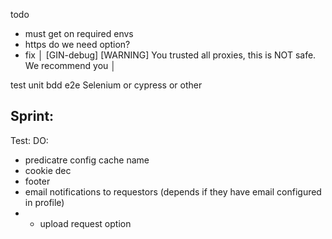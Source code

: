 todo
- must get on required envs
- https do we need option?
- fix │ [GIN-debug] [WARNING] You trusted all proxies, this is NOT safe. We recommend you │


test
  unit
  bdd
  e2e Selenium or cypress or other

## Sprint:
Test:
DO:
- predicatre config cache name
- cookie dec
- footer
- email notifications to requestors (depends if they have email configured in profile)
- - upload request option

